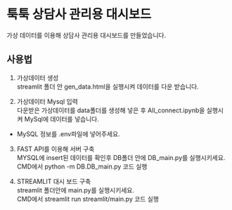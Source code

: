 # 툭툭 상담사 관리용 대시보드
가상 데이터를 이용해 상담사 관리용 대시보드를 만들었습니다.   


## 사용법   
1. 가상데이터 생성   
streamlit 폴더 안 gen_data.html을 실행시켜 데이터를 다운 받습니다.

2. 가상데이터 Mysql 입력   
다운받은 가상데이터를 data폴더를 생성해 넣은 후 All_connect.ipynb을 실행시켜 MySql에 데이터를 넣습니다.   
- MySQL 정보를 .env파일에 넣어주세요.   

3. FAST API를 이용해 서버 구축   
MYSQL에 insert된 데이터를 확인후 DB폴더 안에 DB_main.py를 실행시키세요.    
CMD에서 python -m DB.DB_main.py 코드 실행    

4. STREAMLIT 대시 보드 구축   
streamlit 폴더안에 main.py를 실행시키세요.    
CMD에서 streamlit run streamlit/main.py 코드 실행   
